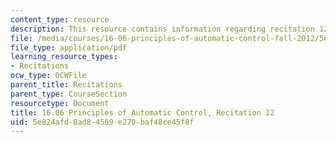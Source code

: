 ```yaml
---
content_type: resource
description: This resource contains information regarding recitation 12.
file: /media/courses/16-06-principles-of-automatic-control-fall-2012/5e824afd8ad84569e270baf48ce45f8f_MIT16_06F12_Recitation_12.pdf
file_type: application/pdf
learning_resource_types:
- Recitations
ocw_type: OCWFile
parent_title: Recitations
parent_type: CourseSection
resourcetype: Document
title: 16.06 Principles of Automatic Control, Recitation 12
uid: 5e824afd-8ad8-4569-e270-baf48ce45f8f
---
```

